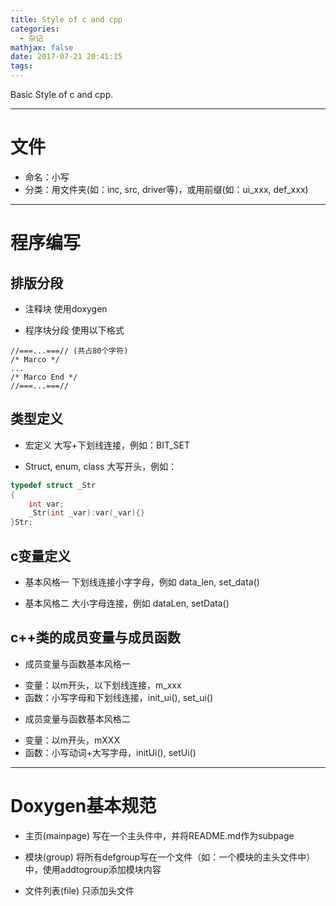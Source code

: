 ```yaml
---
title: Style of c and cpp
categories:
  - 杂记
mathjax: false
date: 2017-07-21 20:41:15
tags:
---
```


Basic Style of c and cpp.

<!-- more -->



---
# 文件
 * 命名：小写
 * 分类：用文件夹(如：inc, src, driver等)，或用前缀(如：ui_xxx, def_xxx)
 

---
# 程序编写

## 排版分段
 * 注释块
 使用doxygen
 
 * 程序块分段
使用以下格式

```
//===...===// (共占80个字符)
/* Marco */
...
/* Marco End */
//===...===//
```

## 类型定义
 * 宏定义
 大写+下划线连接，例如：BIT_SET

 * Struct, enum, class
 大写开头，例如：

```cpp
typedef struct _Str
{
	int var;
	_Str(int _var):var(_var){}
}Str;
```


## c变量定义
 - 基本风格一
 下划线连接小字字母，例如 data_len, set_data()

 - 基本风格二
 大小字母连接，例如 dataLen, setData()


## c++类的成员变量与成员函数
 * 成员变量与函数基本风格一
  - 变量：以m开头，以下划线连接，m_xxx
  - 函数：小写字母和下划线连接，init_ui(), set_ui()
	
 * 成员变量与函数基本风格二	
  - 变量：以m开头，mXXX
  - 函数：小写动词+大写字母，initUi(), setUi()



---
# Doxygen基本规范
 - 主页(mainpage)
 写在一个主头件中，并将README.md作为subpage
 
 - 模块(group)
 将所有defgroup写在一个文件（如：一个模块的主头文件中）中，使用addtogroup添加模块内容
 
 - 文件列表(file)
 只添加头文件

